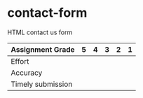 # contact-form
HTML contact us form


| Assignment Grade | 5 | 4 | 3 | 2 | 1 |
| --- | --- | --- | --- | --- | --- |
| Effort |  |  |  |  |  |
| Accuracy |  |  |  |  |  |
| Timely submission |  |  |  |  |  |



